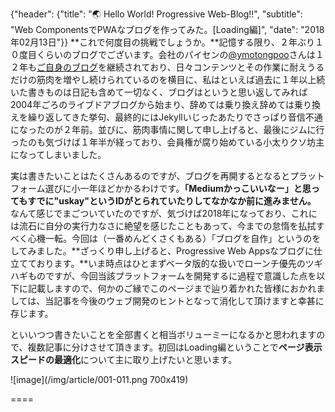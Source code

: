 {"header": {"title": "🌏 Hello World! Progressive Web-Blog!!", "subtitle": "Web ComponentsでPWAなブログを作ってみた。[Loading編]", "date": "2018年02月13日"}}
**これで何度目の挑戦でしょうか。**記憶する限り、２年ぶり１０度目くらいのブログでございます。会社のパイセンの[@ymotongpoo](https://twitter.com/ymotongpoo)さんは１２年も[ご自身のブログ](http://ymotongpoo.hatenablog.com/)を継続されており、日々コンテンツとその作業に耐えうるだけの筋肉を増やし続けられているのを横目に、私はといえば過去に１年以上続いた書きものは日記も含めて一切なく、ブログはというと思い返してみれば2004年ごろのライブドアブログから始まり、辞めては乗り換え辞めては乗り換えを繰り返してきた挙句、最終的にはJekyllいじったあたりでさっぱり音信不通になったのが２年前。並びに、筋肉事情に関して申し上げると、最後にジムに行ったのも気づけば１年半が経っており、会員権が腐り始めている小太りクソ坊主になってしまいました。

実は書きたいことはたくさんあるのですが、ブログを再開するとなるとプラットフォーム選びに小一年ほどかかるわけです。**「Mediumかっこいいなー」と思ってもすでに"uskay"というIDがとられていたりしてなかなか前に進みません。** なんて感じでまごついていたのですが、気づけば2018年になっており、これには流石に自分の実行力なさに絶望を感じたこともあって、今までの怠惰を払拭すべく心機一転。今回は（一番めんどくさくもある）「ブログを自作」というのをしてみました。**ざっくり申し上げると、Progressive Web Appsなブログに仕立てております。**いま時点はひとまずベータ版的な扱いでローンチ優先のツギハギものですが、今回当該プラットフォームを開発するに過程で意識した点を以下に記載しますので、何かのご縁でこのページまで辿り着かれた皆様におかれましては、当記事を今後のウェブ開発のヒントとなって消化して頂けますと幸甚に存じます。

といいつつ書きたいことを全部書くと相当ボリューミーになるかと思われますので、複数記事に分けさせて頂きます。初回はLoading編ということで**ページ表示スピードの最適化**について主に取り上げたいと思います。

![image](/img/article/001-011.png 700x419)

====